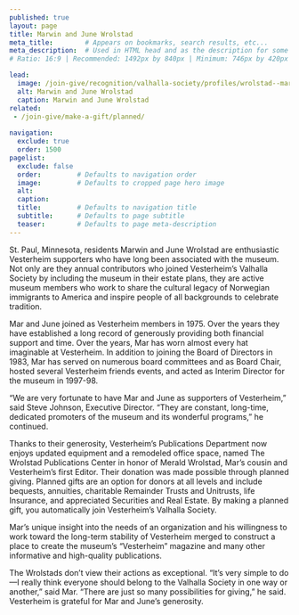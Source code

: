```yaml
---
published: true
layout: page
title: Marwin and June Wrolstad
meta_title:        # Appears on bookmarks, search results, etc...
meta_description:  # Used in HTML head and as the description for some search engines
# Ratio: 16:9 | Recommended: 1492px by 840px | Minimum: 746px by 420px

lead:
  image: /join-give/recognition/valhalla-society/profiles/wrolstad--marwin-and-june.jpg
  alt: Marwin and June Wrolstad
  caption: Marwin and June Wrolstad
related:
 - /join-give/make-a-gift/planned/
 
navigation:
  exclude: true
  order: 1500
pagelist:
  exclude: false
  order:         # Defaults to navigation order  
  image:         # Defaults to cropped page hero image
  alt:
  caption:
  title:         # Defaults to navigation title
  subtitle:      # Defaults to page subtitle
  teaser:        # Defaults to page meta-description  
---
```

St. Paul, Minnesota, residents Marwin and June Wrolstad are enthusiastic Vesterheim supporters who have long been associated with the museum. Not only are they annual contributors who joined Vesterheim’s Valhalla Society by including the museum in their estate plans, they are active museum members who work to share the cultural legacy of Norwegian immigrants to America and inspire people of all backgrounds to celebrate tradition.

Mar and June joined as Vesterheim members in 1975. Over the years they have established a long record of generously providing both financial support and time. Over the years, Mar has worn almost every hat imaginable at Vesterheim. In addition to joining the Board of Directors in 1983, Mar has served on numerous board committees and as Board Chair, hosted several Vesterheim friends events, and acted as Interim Director for the museum in 1997-98.

“We are very fortunate to have Mar and June as supporters of Vesterheim,” said Steve Johnson, Executive Director. “They are constant, long-time, dedicated promoters of the museum and its wonderful programs,” he continued.

Thanks to their generosity, Vesterheim’s Publications Department now enjoys updated equipment and a remodeled office space, named The Wrolstad Publications Center in honor of Merald Wrolstad, Mar’s cousin and Vesterheim’s first Editor. Their donation was made possible through planned giving. Planned gifts are an option for donors at all levels and include bequests, annuities, charitable Remainder Trusts and Unitrusts, life Insurance, and appreciated Securities and Real Estate. By making a planned gift, you automatically join Vesterheim’s Valhalla Society.

Mar’s unique insight into the needs of an organization and his willingness to work toward the long-term stability of Vesterheim merged to construct a place to create the museum’s “Vesterheim” magazine and many other informative and high-quality publications.

The Wrolstads don’t view their actions as exceptional. “It’s very simple to do—I really think everyone should belong to the Valhalla Society in one way or another,” said Mar. “There are just so many possibilities for giving,” he said. Vesterheim is grateful for Mar and June’s generosity.